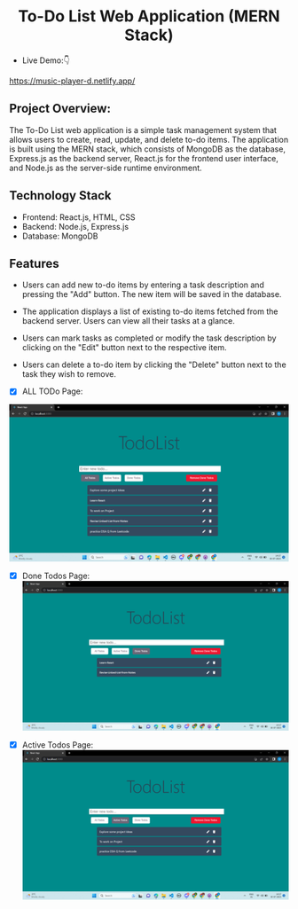 <!-- Author : Nikanshu Goyal -->
<div align="center">
<h1> To-Do List Web Application (MERN Stack)</h1>
</div>



- Live Demo:👇

https://music-player-d.netlify.app/



## Project Overview:

The To-Do List web application is a simple task management system that allows users to create, read, update, and delete to-do items. 
The application is built using the MERN stack, which consists of MongoDB as the database, Express.js as the backend server, 
React.js for the frontend user interface, and Node.js as the server-side runtime environment.

## Technology Stack 

* Frontend: React.js, HTML, CSS
* Backend: Node.js, Express.js
* Database: MongoDB

## Features 

* Users can add new to-do items by entering a task description and pressing the "Add" button. The new item will be saved in the database.

* The application displays a list of existing to-do items fetched from the backend server. Users can view all their tasks at a glance.

* Users can mark tasks as completed or modify the task description by clicking on the "Edit" button next to the respective item.

* Users can delete a to-do item by clicking the "Delete" button next to the task they wish to remove.





- [x] ALL TODo Page:

<a href="#"> ![screenshot](images/all_todo.png) </a>

- [x] Done Todos Page:
<a href="#"> ![screenshot](images/done_todo.png) </a>

- [x] Active Todos  Page:
<a href="#"> ![screenshot](images/active_todo.png) </a>







